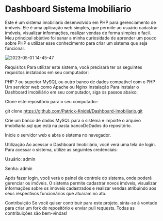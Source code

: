 # Dashboard Sistema Imobiliario

Este é um sistema imobiliário desenvolvido em PHP para gerenciamento de imóveis. Ele é uma aplicação web simples, que permite ao usuário cadastrar imóveis, visualizar informações, realizar vendas de forma simples e facil. Meu principal objetivo foi sanar a minha curiosidade de aprender um pouco sobre PHP e utilizar esse conhecimento para criar um sistema que seja funcional.


![2023-05-01 14-45-47](https://user-images.githubusercontent.com/94726621/235501336-3757e056-19f3-4398-97a2-443142f7fd87.gif)


Requisitos
Para utilizar este sistema, você precisará ter os seguintes requisitos instalados em seu computador:

PHP 7 ou superior
MySQL ou outro banco de dados compatível com o PHP
Um servidor web como Apache ou Nginx
Instalação
Para instalar o Dashboard Imobiliário em seu computador, siga os passos abaixo:

Clone este repositório para o seu computador:

git clone https://github.com/Patrick-Knidel/Dashboard-Imobiliario.git

Crie um banco de dados MySQL para o sistema e importe o arquivo imobiliaria.sql que está na pasta bancoDeDados do repositório.

Inicie o servidor web e abra o sistema no navegador.

Utilização
Ao acessar o Dashboard Imobiliário, você verá uma tela de login. Para acessar o sistema, utilize as seguintes credenciais:

Usuário: admin


Senha: admin

Após fazer login, você verá o painel de controle do sistema, onde poderá gerenciar os imóveis. O sistema permite cadastrar novos imóveis, visualizar informações sobre os imóveis cadastrados e realizar vendas atribuindo aos seus respectivos funcionários que atuaram no ato.

Contribuição
Se você quiser contribuir para este projeto, sinta-se à vontade para criar um fork do repositório e enviar pull requests. Todas as contribuições são bem-vindas!
